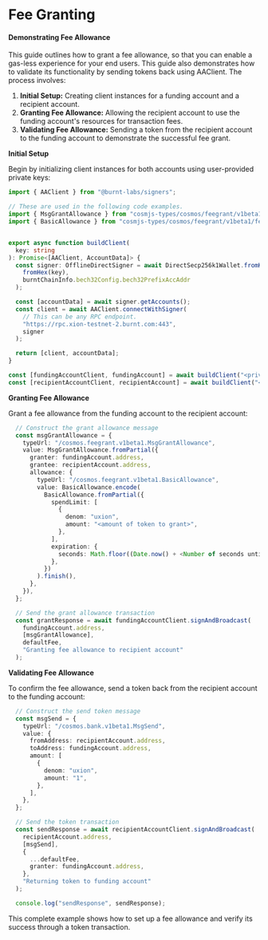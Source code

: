 # Fee Granting

#### Demonstrating Fee Allowance

This guide outlines how to grant a fee allowance, so that you can enable a gas-less experience for your end users. This guide also demonstrates how to validate its functionality by sending tokens back using AAClient. The process involves:

1. **Initial Setup:** Creating client instances for a funding account and a recipient account.
2. **Granting Fee Allowance:** Allowing the recipient account to use the funding account's resources for transaction fees.
3. **Validating Fee Allowance:** Sending a token from the recipient account to the funding account to demonstrate the successful fee grant.

**Initial Setup**

Begin by initializing client instances for both accounts using user-provided private keys:

```typescript
import { AAClient } from "@burnt-labs/signers";

// These are used in the following code examples.
import { MsgGrantAllowance } from "cosmjs-types/cosmos/feegrant/v1beta1/tx";
import { BasicAllowance } from "cosmjs-types/cosmos/feegrant/v1beta1/feegrant";


export async function buildClient(
  key: string
): Promise<[AAClient, AccountData]> {
  const signer: OfflineDirectSigner = await DirectSecp256k1Wallet.fromKey(
    fromHex(key),
    burntChainInfo.bech32Config.bech32PrefixAccAddr
  );

  const [accountData] = await signer.getAccounts();
  const client = await AAClient.connectWithSigner(
    // This can be any RPC endpoint.
    "https://rpc.xion-testnet-2.burnt.com:443",
    signer
  );

  return [client, accountData];
}

const [fundingAccountClient, fundingAccount] = await buildClient("<private_key_of_funding_account>");
const [recipientAccountClient, recipientAccount] = await buildClient("<private_key_of_recipient_account>");

```

**Granting Fee Allowance**

Grant a fee allowance from the funding account to the recipient account:

```typescript
  // Construct the grant allowance message
  const msgGrantAllowance = {
    typeUrl: "/cosmos.feegrant.v1beta1.MsgGrantAllowance",
    value: MsgGrantAllowance.fromPartial({
      granter: fundingAccount.address,
      grantee: recipientAccount.address,
      allowance: {
        typeUrl: "/cosmos.feegrant.v1beta1.BasicAllowance",
        value: BasicAllowance.encode(
          BasicAllowance.fromPartial({
            spendLimit: [
              {
                denom: "uxion",
                amount: "<amount of token to grant>",
              },
            ],
            expiration: {
              seconds: Math.floor((Date.now() + <Number of seconds until grant expires>) / 1000),
            },
          })
        ).finish(),
      },
    }),
  };

  // Send the grant allowance transaction
  const grantResponse = await fundingAccountClient.signAndBroadcast(
    fundingAccount.address,
    [msgGrantAllowance],
    defaultFee,
    "Granting fee allowance to recipient account"
  );
```

**Validating Fee Allowance**

To confirm the fee allowance, send a token back from the recipient account to the funding account:

```typescript
  // Construct the send token message
  const msgSend = {
    typeUrl: "/cosmos.bank.v1beta1.MsgSend",
    value: {
      fromAddress: recipientAccount.address,
      toAddress: fundingAccount.address,
      amount: [
        {
          denom: "uxion",
          amount: "1",
        },
      ],
    },
  };

  // Send the token transaction
  const sendResponse = await recipientAccountClient.signAndBroadcast(
    recipientAccount.address,
    [msgSend],
    {
      ...defaultFee,
      granter: fundingAccount.address,
    },
    "Returning token to funding account"
  );

  console.log("sendResponse", sendResponse);
```

This complete example shows how to set up a fee allowance and verify its success through a token transaction.
